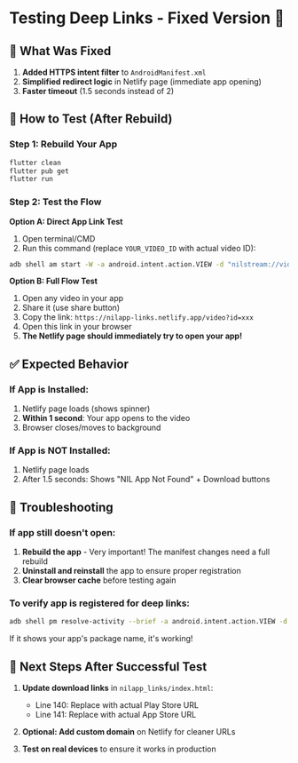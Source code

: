 # Testing Deep Links - Fixed Version 🚀

## 🔧 What Was Fixed

1. **Added HTTPS intent filter** to `AndroidManifest.xml`
2. **Simplified redirect logic** in Netlify page (immediate app opening)
3. **Faster timeout** (1.5 seconds instead of 2)

## 📱 How to Test (After Rebuild)

### Step 1: Rebuild Your App
```bash
flutter clean
flutter pub get
flutter run
```

### Step 2: Test the Flow

**Option A: Direct App Link Test**
1. Open terminal/CMD
2. Run this command (replace `YOUR_VIDEO_ID` with actual video ID):
```bash
adb shell am start -W -a android.intent.action.VIEW -d "nilstream://video/YOUR_VIDEO_ID"
```

**Option B: Full Flow Test**
1. Open any video in your app
2. Share it (use share button)
3. Copy the link: `https://nilapp-links.netlify.app/video?id=xxx`
4. Open this link in your browser
5. **The Netlify page should immediately try to open your app!**

## ✅ Expected Behavior

### If App is Installed:
1. Netlify page loads (shows spinner)
2. **Within 1 second**: Your app opens to the video
3. Browser closes/moves to background

### If App is NOT Installed:
1. Netlify page loads
2. After 1.5 seconds: Shows "NIL App Not Found" + Download buttons

## 🐛 Troubleshooting

### If app still doesn't open:
1. **Rebuild the app** - Very important! The manifest changes need a full rebuild
2. **Uninstall and reinstall** the app to ensure proper registration
3. **Clear browser cache** before testing again

### To verify app is registered for deep links:
```bash
adb shell pm resolve-activity --brief -a android.intent.action.VIEW -d nilstream://video/test
```

If it shows your app's package name, it's working!

## 🎯 Next Steps After Successful Test

1. **Update download links** in `nilapp_links/index.html`:
   - Line 140: Replace with actual Play Store URL
   - Line 141: Replace with actual App Store URL

2. **Optional: Add custom domain** on Netlify for cleaner URLs

3. **Test on real devices** to ensure it works in production
